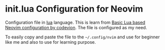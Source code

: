# init.lua Configuration for Neovim

Configuration file in [lua](https://www.lua.org/) language. This is learn from [Basic Lua based Neovim configuration by codevion](https://www.youtube.com/watch?v=ppMX4LHIuy4). The file is configured as my need.

To easily copy and paste the file to the `~/.config/nvim` and use for beginner like me and also to use for learning purpose.


